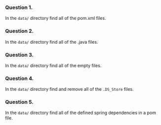 ### Question 1.
In the `data/` directory find all of the pom.xml files.

### Question 2.
In the `data/` directory find all of the .java files.

### Question 3.
In the `data/` directory find all of the empty files.

### Question 4.
In the `data/` directory find and remove all of the `.DS_Store` files.

### Question 5.
In the `data/` directory find all of the defined spring dependencies in a pom file.
